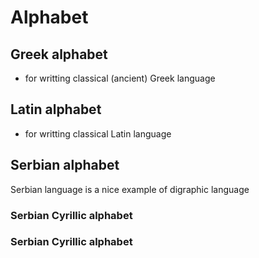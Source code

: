 # Alphabet

## Greek alphabet

- for writting classical (ancient) Greek language

## Latin alphabet

- for writting classical Latin language


## Serbian alphabet

Serbian language is a nice example of digraphic language


### Serbian Cyrillic alphabet

### Serbian Cyrillic alphabet
